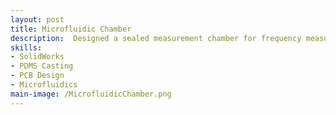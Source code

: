 ```yaml
---
layout: post
title: Microfluidic Chamber
description:  Designed a sealed measurement chamber for frequency measurement of MEMS/NEMS resonators during immersion in a variety of fluids. Coordinated with machine shop for fabrication. Created molds for PDMS casting.
skills: 
- SolidWorks
- PDMS Casting
- PCB Design
- Microfluidics
main-image: /MicrofluidicChamber.png
---
```

